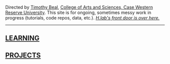 Directed by [Timothy Beal](https://www.timothybeal.com), [College of Arts and Sciences, Case Western Reserve University](https://artsci.case.edu). This site is for ongoing, sometimes messy work in progress (tutorials, code repos, data, etc.). *[H.lab's front door is over here.](https://www.case.edu/artsci/hlab)*  

---

## [LEARNING](https://timothybeal.github.io/hlab/learning) ##  
  
  
## [PROJECTS](https://timothybeal.github.io/hlab/projects) ##  
  
  



